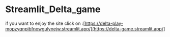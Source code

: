# Streamlit_Delta_game
if you want to enjoy the site click on :[https://delta-play-mopzyqnpibfnowgulynejw.streamlit.app/](https://delta-game.streamlit.app/]
